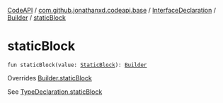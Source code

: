 [CodeAPI](../../../index.md) / [com.github.jonathanxd.codeapi.base](../../index.md) / [InterfaceDeclaration](../index.md) / [Builder](index.md) / [staticBlock](.)

# staticBlock

`fun staticBlock(value: `[`StaticBlock`](../../-static-block/index.md)`): `[`Builder`](index.md)

Overrides [Builder.staticBlock](../../-elements-holder/-builder/static-block.md)

See [TypeDeclaration.staticBlock](../../-elements-holder/static-block.md)

